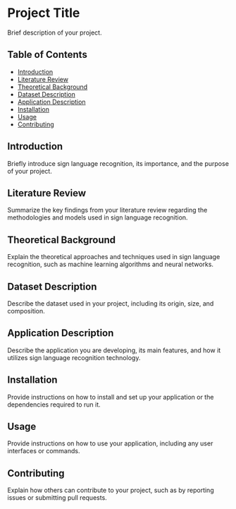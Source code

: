 # Project Title

Brief description of your project.

## Table of Contents
- [Introduction](#introduction)
- [Literature Review](#literature-review)
- [Theoretical Background](#theoretical-background)
- [Dataset Description](#dataset-description)
- [Application Description](#application-description)
- [Installation](#installation)
- [Usage](#usage)
- [Contributing](#contributing)

## Introduction

Briefly introduce sign language recognition, its importance, and the purpose of your project.

## Literature Review

Summarize the key findings from your literature review regarding the methodologies and models used in sign language recognition.

## Theoretical Background

Explain the theoretical approaches and techniques used in sign language recognition, such as machine learning algorithms and neural networks.

## Dataset Description

Describe the dataset used in your project, including its origin, size, and composition.

## Application Description

Describe the application you are developing, its main features, and how it utilizes sign language recognition technology.

## Installation

Provide instructions on how to install and set up your application or the dependencies required to run it.

## Usage

Provide instructions on how to use your application, including any user interfaces or commands.

## Contributing

Explain how others can contribute to your project, such as by reporting issues or submitting pull requests.
